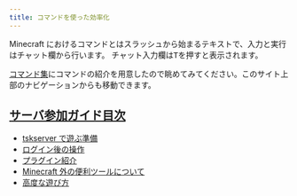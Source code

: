 ```yaml
---
title: コマンドを使った効率化
---
```


Minecraft におけるコマンドとはスラッシュから始まるテキストで、入力と実行はチャット欄から行います。
チャット入力欄は<kbd>T</kbd>を押すと表示されます。

[コマンド集](/commands)にコマンドの紹介を用意したので眺めてみてください。このサイト上部のナビゲーションからも移動できます。


## [サーバ参加ガイド目次](/introduction)
* [tskserver で遊ぶ準備](/introduction/prepare)
* [ログイン後の操作](/introduction/day1)
* [プラグイン紹介](/introduction/plugins)
* [Minecraft 外の便利ツールについて](/introduction/tools)
* [高度な遊び方](/introduction/advanced)

